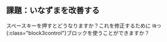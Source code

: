 ## 課題：いなずまを改善する

<kbd>スペース</kbd>キーを押すとどうなりますか？これを修正するために `待つ`{:class="block3control"}ブロックを使うことができますか？